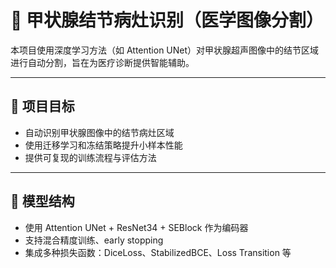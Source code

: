 # 🧬 甲状腺结节病灶识别（医学图像分割）

本项目使用深度学习方法（如 Attention UNet）对甲状腺超声图像中的结节区域进行自动分割，旨在为医疗诊断提供智能辅助。

---

## 📌 项目目标

- 自动识别甲状腺图像中的结节病灶区域
- 使用迁移学习和冻结策略提升小样本性能
- 提供可复现的训练流程与评估方法

---

## 🧠 模型结构

- 使用 Attention UNet + ResNet34 + SEBlock 作为编码器
- 支持混合精度训练、early stopping
- 集成多种损失函数：DiceLoss、StabilizedBCE、Loss Transition 等
